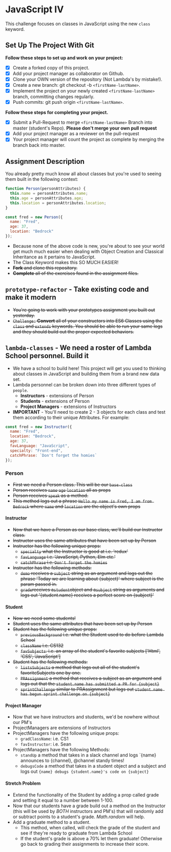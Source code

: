 # JavaScript IV

This challenge focuses on classes in JavaScript using the new `class` keyword.

## Set Up The Project With Git

**Follow these steps to set up and work on your project:**

- [x] Create a forked copy of this project.
- [x] Add your project manager as collaborator on Github.
- [x] Clone your OWN version of the repository (Not Lambda's by mistake!).
- [x] Create a new branch: git checkout -b `<firstName-lastName>`.
- [x] Implement the project on your newly created `<firstName-lastName>` branch, committing changes regularly.
- [x] Push commits: git push origin `<firstName-lastName>`.

**Follow these steps for completing your project.**

- [x] Submit a Pull-Request to merge `<firstName-lastName>` Branch into master (student's Repo). **Please don't merge your own pull request**
- [x] Add your project manager as a reviewer on the pull-request
- [x] Your project manager will count the project as complete by merging the branch back into master.

## Assignment Description

You already pretty much know all about classes but you're used to seeing them built in the following context:

```js
function Person(personAttributes) {
  this.name = personAttributes.name;
  this.age = personAttributes.age;
  this.location = personAttributes.location;
}

const fred = new Person({
  name: "Fred",
  age: 37,
  location: "Bedrock"
});
```

- Because none of the above code is new, you're about to see your world get much much easier when dealing with Object Creation and Classical Inheritance as it pertains to JavaScript.
- The Class Keyword makes this SO MUCH EASIER!
- ~~**Fork** and clone this repository.~~
- ~~**Complete** all of the exercises found in the assignment files.~~

## `prototype-refactor` - Take existing code and make it modern

- ~~You're going to work with your prototypes assignment you built out yesterday.~~
- ~~`Challenge:` **Convert** all of your constructors into ES6 Classes using the `class` and `extends` keywords. You should be able to run your same logs and they should build out the proper expected behaviors.~~

## `lambda-classes` - We need a roster of Lambda School personnel. Build it

- We have a school to build here! This project will get you used to thinking about classes in JavaScript and building them from a brand new data set.
- Lambda personnel can be broken down into three different types of `people`.
  - **Instructors** - extensions of Person
  - **Students** - extensions of Person
  - **Project Managers** - extensions of Instructors
- **IMPORTANT** - You'll need to create 2 - 3 objects for each class and test them according to their unique Attributes. For example:

```js
const fred = new Instructor({
  name: "Fred",
  location: "Bedrock",
  age: 37,
  favLanguage: "JavaScript",
  specialty: "Front-end",
  catchPhrase: `Don't forget the homies`
});
```

### Person

- ~~First we need a Person class. This will be our `base-class`~~
- ~~Person receives `name` `age` `location` all as props~~
- ~~Person receives `speak` as a method.~~
- ~~This method logs out a phrase `Hello my name is Fred, I am from Bedrock` where `name` and `location` are the object's own props~~

#### Instructor

- ~~Now that we have a Person as our base class, we'll build our Instructor class.~~
- ~~Instructor uses the same attributes that have been set up by Person~~
- ~~Instructor has the following unique props:~~
  - ~~`specialty` what the Instructor is good at i.e. 'redux'~~
  - ~~`favLanguage` i.e. 'JavaScript, Python, Elm etc.'~~
  - ~~`catchPhrase` i.e. `Don't forget the homies`~~
- ~~Instructor has the following methods:~~
  - ~~`demo` receives a `subject` string as an argument and logs out the phrase 'Today we are learning about {subject}' where subject is the param passed in.~~
  - ~~`grade`receives a`student`object and a`subject` string as arguments and logs out '{student.name} receives a perfect score on {subject}'~~

#### Student

- ~~Now we need some students!~~
- ~~Student uses the same attributes that have been set up by Person~~
- ~~Student has the following unique props:~~
  - ~~`previousBackground` i.e. what the Student used to do before Lambda School~~
  - ~~`className` i.e. CS132~~
  - ~~`favSubjects`. i.e. an array of the student's favorite subjects ['Html', 'CSS', 'JavaScript']~~
- ~~Student has the following methods:~~
  - ~~`listsSubjects` a method that logs out all of the student's favoriteSubjects one by one.~~
  - ~~`PRAssignment` a method that receives a subject as an argument and logs out that the `student.name has submitted a PR for {subject}`~~
  - ~~`sprintChallenge` similar to PRAssignment but logs out `student.name has begun sprint challenge on {subject}`~~

#### Project Manager

- Now that we have instructors and students, we'd be nowhere without our PM's
- ProjectManagers are extensions of Instructors
- ProjectManagers have the following unique props:
  - `gradClassName`: i.e. CS1
  - `favInstructor`: i.e. Sean
- ProjectManagers have the following Methods:
  - `standUp` a method that takes in a slack channel and logs `{name} announces to {channel}, @channel standy times!​​​​​
  - `debugsCode` a method that takes in a student object and a subject and logs out `{name} debugs {student.name}'s code on {subject}`

#### Stretch Problem

- Extend the functionality of the Student by adding a prop called grade and setting it equal to a number between 1-100.
- Now that our students have a grade build out a method on the Instructor (this will be used by _BOTH_ instructors and PM's) that will randomly add or subtract points to a student's grade. _Math.random_ will help.
- Add a graduate method to a student.
  - This method, when called, will check the grade of the student and see if they're ready to graduate from Lambda School
  - If the student's grade is above a 70% let them graduate! Otherwise go back to grading their assignments to increase their score.
